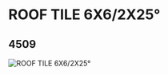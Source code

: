# ROOF TILE 6X6/2X25°
## 4509
![ROOF TILE 6X6/2X25°](https://lc-www-live-s.legocdn.com/media/bricks/5/2/4227194.jpg)
